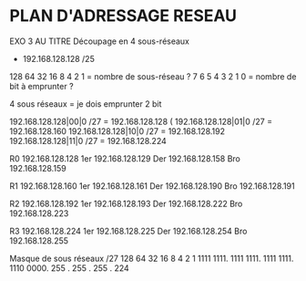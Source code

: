 # PLAN D'ADRESSAGE RESEAU

EXO 3 AU TITRE
Découpage en 4 sous-réseaux 

- 192.168.128.128 /25


128 64 32 16 8 4 2 1  = nombre de sous-réseau ?
7    6  5  4 3 2 1 0  = nombre de bit à emprunter ?


4 sous réseaux = je dois emprunter 2 bit

192.168.128.128|00|0 /27 = 192.168.128.128 (
192.168.128.128|01|0 /27 = 192.168.128.160
192.168.128.128|10|0 /27 = 192.168.128.192
192.168.128.128|11|0 /27 = 192.168.128.224

R0 192.168.128.128
1er 192.168.128.129
Der 192.168.128.158
Bro 192.168.128.159

R1 192.168.128.160
1er 192.168.128.161
Der 192.168.128.190
Bro 192.168.128.191

R2 192.168.128.192
1er 192.168.128.193
Der 192.168.128.222
Bro 192.168.128.223

R3 192.168.128.224
1er 192.168.128.225
Der 192.168.128.254
Bro 192.168.128.255

Masque de sous réseaux 
/27
128 64 32 16 8 4 2 1
1111 1111. 1111 1111. 1111 1111. 1110 0000. 
255 . 255 . 255 . 224